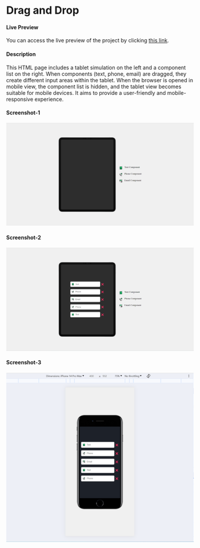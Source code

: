 # Drag and Drop

#### Live Preview

You can access the live preview of the project by clicking [this link](https://front-end-case-study-3.vercel.app/).

#### Description

This HTML page includes a tablet simulation on the left and a component list on the right. When components (text, phone, email) are dragged, they create different input areas within the tablet. When the browser is opened in mobile view, the component list is hidden, and the tablet view becomes suitable for mobile devices. It aims to provide a user-friendly and mobile-responsive experience.

#### Screenshot-1

<img src="./Screenshot/ss-1.png" />

#### Screenshot-2

<img src="./Screenshot/ss-2.png" />

#### Screenshot-3

<img src="./Screenshot/ss-3.png" />



